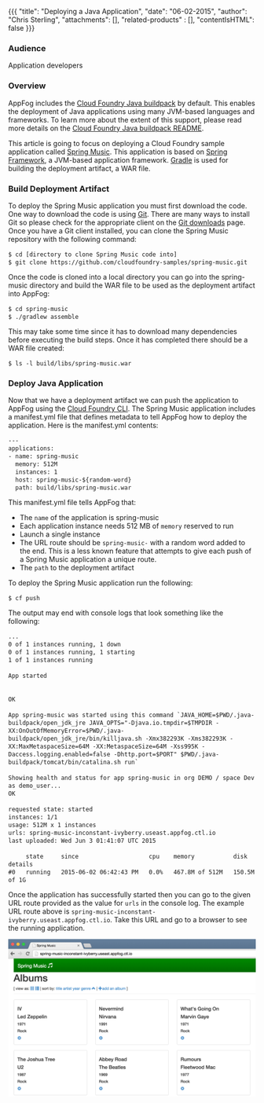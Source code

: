 {{{
  "title": "Deploying a Java Application",
  "date": "06-02-2015",
  "author": "Chris Sterling",
  "attachments": [],
  "related-products" : [],
  "contentIsHTML": false
}}}

### Audience

Application developers

### Overview

AppFog includes the [Cloud Foundry Java buildpack](https://github.com/cloudfoundry/java-buildpack) by default. This enables the deployment of Java applications using many JVM-based languages and frameworks. To learn more about the extent of this support, please read more details on the [Cloud Foundry Java buildpack README](https://github.com/cloudfoundry/java-buildpack).

This article is going to focus on deploying a Cloud Foundry sample application called [Spring Music](https://github.com/cloudfoundry-samples/spring-music). This application is based on [Spring Framework](http://spring.io/), a JVM-based application framework. [Gradle](https://gradle.org/) is used for building the deployment artifact, a WAR file.

### Build Deployment Artifact

To deploy the Spring Music application you must first download the code. One way to download the code is using [Git](https://git-scm.com/). There are many ways to install Git so please check for the appropriate client on the [Git downloads](https://git-scm.com/downloads) page. Once you have a Git client installed, you can clone the Spring Music repository with the following command:

```
$ cd [directory to clone Spring Music code into]
$ git clone https://github.com/cloudfoundry-samples/spring-music.git
```

Once the code is cloned into a local directory you can go into the spring-music directory and build the WAR file to be used as the deployment artifact into AppFog:

```
$ cd spring-music
$ ./gradlew assemble
```

This may take some time since it has to download many dependencies before executing the build steps. Once it has completed there should be a WAR file created:

```
$ ls -l build/libs/spring-music.war
```

### Deploy Java Application

Now that we have a deployment artifact we can push the application to AppFog using the [Cloud Foundry CLI](login-using-cf-cli.md). The Spring Music application includes a manifest.yml file that defines metadata to tell AppFog how to deploy the application. Here is the manifest.yml contents:

```
---
applications:
- name: spring-music
  memory: 512M
  instances: 1
  host: spring-music-${random-word}
  path: build/libs/spring-music.war
```

This manifest.yml file tells AppFog that:

* The `name` of the application is spring-music
* Each application instance needs 512 MB of `memory` reserved to run
* Launch a single instance
* The URL route should be `spring-music-` with a random word added to the end. This is a less known feature that attempts to give each push of a Spring Music application a unique route.
* The `path` to the deployment artifact

To deploy the Spring Music application run the following:

```
$ cf push
```

The output may end with console logs that look something like the following:

```
...
0 of 1 instances running, 1 down
0 of 1 instances running, 1 starting
1 of 1 instances running

App started


OK

App spring-music was started using this command `JAVA_HOME=$PWD/.java-buildpack/open_jdk_jre JAVA_OPTS="-Djava.io.tmpdir=$TMPDIR -XX:OnOutOfMemoryError=$PWD/.java-buildpack/open_jdk_jre/bin/killjava.sh -Xmx382293K -Xms382293K -XX:MaxMetaspaceSize=64M -XX:MetaspaceSize=64M -Xss995K -Daccess.logging.enabled=false -Dhttp.port=$PORT" $PWD/.java-buildpack/tomcat/bin/catalina.sh run`

Showing health and status for app spring-music in org DEMO / space Dev as demo_user...
OK

requested state: started
instances: 1/1
usage: 512M x 1 instances
urls: spring-music-inconstant-ivyberry.useast.appfog.ctl.io
last uploaded: Wed Jun 3 01:41:07 UTC 2015

     state     since                    cpu    memory           disk           details   
#0   running   2015-06-02 06:42:43 PM   0.0%   467.8M of 512M   150.5M of 1G
```

Once the application has successfully started then you can go to the given URL route provided as the value for `urls` in the console log. The example URL route above is `spring-music-inconstant-ivyberry.useast.appfog.ctl.io`. Take this URL and go to a browser to see the running application.

<img src="../images/2015-06-03-spring-music-browser.png"/>